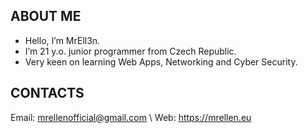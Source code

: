 ## ABOUT ME
- Hello, I’m MrEll3n.
- I’m 21 y.o. junior programmer from Czech Republic.
- Very keen on learning Web Apps, Networking and Cyber Security.
## CONTACTS
  Email: mrellenofficial@gmail.com \\
  Web: https://mrellen.eu
